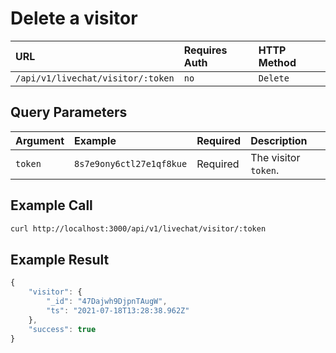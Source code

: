# Delete a visitor

| URL | Requires Auth | HTTP Method |
| :--- | :--- | :--- |
| `/api/v1/livechat/visitor/:token` | `no` | `Delete` |

## Query Parameters

| Argument | Example | Required | Description |
| :--- | :--- | :--- | :--- |
| `token` | `8s7e9ony6ctl27e1qf8kue` | Required | The visitor `token`. |

## Example Call

```bash
curl http://localhost:3000/api/v1/livechat/visitor/:token
```

## Example Result

```javascript
{
    "visitor": {
        "_id": "47Dajwh9DjpnTAugW",
        "ts": "2021-07-18T13:28:38.962Z"
    },
    "success": true
}
```

